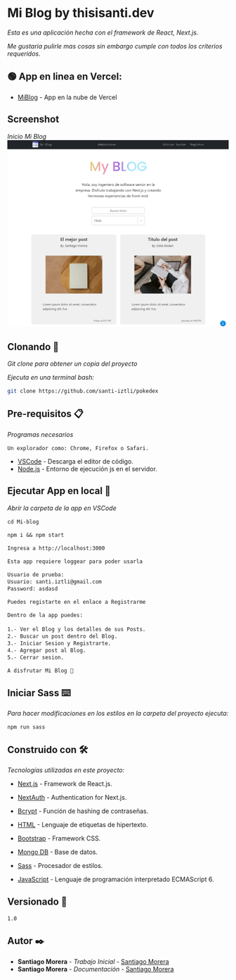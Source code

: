 # Mi Blog by thisisanti.dev

_Esta es una aplicación hecha con el framework de React, Next.js._

_Me gustaria pulirle mas cosas sin embargo cumple con todos los criterios requeridos._

## 🟢 App en linea en Vercel:

- [MiBlog](https://My-blog-u8qh.vercel.app/) - App en la nube de Vercel

## Screenshot

_Inicio Mi Blog_
![Imagen](/public/images/screenshots/chrome-capture-2023-7-30.png)

## Clonando 🚀

_Git clone para obtener un copia del proyecto_

_Ejecuta en una terminal bash:_

```bash
git clone https://github.com/santi-iztli/pokedex
```

## Pre-requisitos 📋

_Programas necesarios_

```
Un explorador como: Chrome, Firefox o Safari.
```

- [VSCode](https://code.visualstudio.com/) - Descarga el editor de código.
- [Node.js](https://nodejs.org/es/docs) - Entorno de ejecución js en el servidor.

## Ejecutar App en local 🔧

_Abrir la carpeta de la app en VSCode_

```
cd Mi-blog
```

```
npm i && npm start
```

```
Ingresa a http://localhost:3000
```

```
Esta app requiere loggear para poder usarla
```

```
Usuario de prueba:
Usuario: santi.iztli@gmail.com
Password: asdasd
```

```
Puedes registarte en el enlace a Registrarme
```

```
Dentro de la app puedes:

1.- Ver el Blog y los detalles de sus Posts.
2.- Buscar un post dentro del Blog.
3.- Iniciar Sesion y Registrarte.
4.- Agregar post al Blog.
5.- Cerrar sesion.

```

```
A disfrutar Mi Blog 🚀
```

## Iniciar Sass ⌨️

_Para hacer modificaciones en los estilos en la carpeta del proyecto ejecuta:_

```
npm run sass
```

## Construido con 🛠️

_Tecnologías utilizadas en este proyecto:_

- [Next.js](https://nextjs.org/) - Framework de React.js.
- [NextAuth](https://next-auth.js.org/) - Authentication for Next.js.
- [Bcrypt](https://openbase.com/js/bcrypt/documentation) - Función de hashing de contraseñas.
- [HTML](https://developer.mozilla.org/es/docs/Web/HTML) - Lenguaje de etiquetas de hipertexto.
- [Bootstrap](https://getbootstrap.com/docs/5.2/getting-started/introduction/) - Framework CSS.

- [Mongo DB](https://www.mongodb.com/docs/) - Base de datos.
- [Sass](https://sass-lang.com/documentation/) - Procesador de estilos.
- [JavaScript](https://www.w3schools.com/js/js_es6.asp) - Lenguaje de programación interpretado ECMAScript 6.

## Versionado 📌

```
1.0
```

## Autor ✒️

- **Santiago Morera** - _Trabajo Inicial_ - [Santiago Morera](https://thisissanti.dev/)
- **Santiago Morera** - _Documentación_ - [Santiago Morera](https://thisissanti.dev/)
